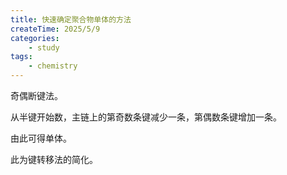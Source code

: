 ```yaml
---
title: 快速确定聚合物单体的方法
createTime: 2025/5/9
categories: 
    - study
tags:
    - chemistry
---
```


奇偶断键法。

从半键开始数，主链上的第奇数条键减少一条，第偶数条键增加一条。

由此可得单体。

此为键转移法的简化。
